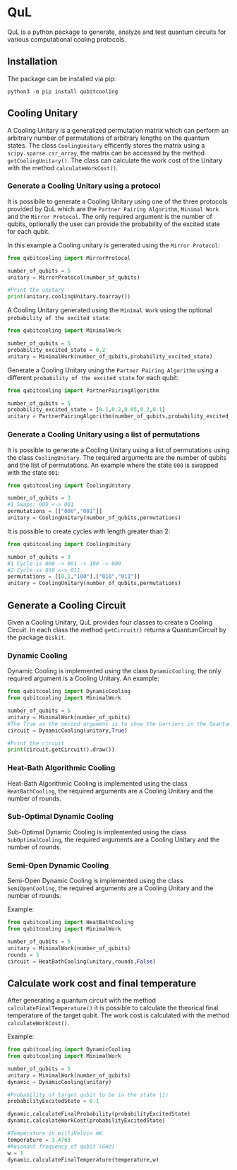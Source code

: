 # QuL

QuL is a python package to generate, analyze and test quantum circuits for various computational cooling protocols. 

## Installation

The package can be installed via pip:

```
python3 -m pip install qubitcooling
```
## Cooling Unitary
A Cooling Unitary is a generalized permutation matrix which can perform an arbitrary number of permutations of arbitrary lengths on the quantum states. The class `CoolingUnitary` efficently stores the matrix using a `scipy.sparse.csr_array`, the matrix can be accessed by the method `getCoolingUnitary()`. The class can calculate the work cost of the Unitary with the method `calculateWorkCost()`.

### Generate a Cooling Unitary using a protocol
It is possibile to generate a Cooling Unitary using one of the three protocols provided by QuL which are the `Partner Pairing Algorithm`, `Minimal Work` and the `Mirror Protocol`. The only required argument is the number of qubits, optionally the user can provide the probability of the excited state for each qubit. 

In this example a Cooling unitary is generated using the `Mirror Protocol`:
```python
from qubitcooling import MirrorProtocol

number_of_qubits = 5
unitary = MirrorProtocol(number_of_qubits)

#Print the unitary
print(unitary.coolingUnitary.toarray())
```

A Cooling Unitary generated using the `Minimal Work` using the optional `probability of the excited state`:
```python
from qubitcooling import MinimalWork

number_of_qubits = 5
probability_excited_state = 0.2
unitary = MinimalWork(number_of_qubits,probability_excited_state)
```
Generate a Cooling Unitary using the `Partner Pairing Algorithm` using a different `probability of the excited state` for each qubit:
```python
from qubitcooling import PartnerPairingAlgorithm

number_of_qubits = 5
probability_excited_state = [0.1,0.2,0.05,0.2,0.1]
unitary = PartnerPairingAlgorithm(number_of_qubits,probability_excited_state)
```

### Generate a Cooling Unitary using a list of permutations
It is possible to generate a Cooling Unitary using a list of permutations using the class `CoolingUnitary`. The required arguments are the number of qubits and the list of permutations. An example where the state `000` is swapped with the state `001`:
```python
from qubitcooling import CoolingUnitary

number_of_qubits = 3
#1 Swaps: 000 <-> 001
permutations = [["000","001"]] 
unitary = CoolingUnitary(number_of_qubits,permutations)
```
It is possible to create cycles with length greater than 2:
```python
from qubitcooling import CoolingUnitary

number_of_qubits = 3
#1 Cycle is 000 -> 001 -> 100 -> 000
#2 Cycle is 010 <-> 011
permutations = [[0,1,"100"],["010","011"]] 
unitary = CoolingUnitary(number_of_qubits,permutations)
```

## Generate a Cooling Circuit

Given a Cooling Unitary, QuL provides four classes to create a Cooling Circuit. In each class the method `getCircuit()` returns a QuantumCircuit by the package `Qiskit`. 

### Dynamic Cooling
Dynamic Cooling is implemented using the class `DynamicCooling`, the only required argument is a Cooling Unitary. An example:
```python
from qubitcooling import DynamicCooling
from qubitcooling import MinimalWork

number_of_qubits = 5
unitary = MinimalWork(number_of_qubits)
#The True as the second argument is to show the barriers in the QuantumCircuit
circuit = DynamicCooling(unitary,True)

#Print the circuit
print(circuit.getCircuit().draw())
```

### Heat-Bath Algorithmic Cooling
Heat-Bath Algorithmic Cooling is implemented using the class `HeatBathCooling`, the required arguments are a Cooling Unitary and the number of rounds. 

### Sub-Optimal Dynamic Cooling
Sub-Optimal Dynamic Cooling is implemented using the class `SubOptimalCooling`, the required arguments are a Cooling Unitary and the number of rounds. 

### Semi-Open Dynamic Cooling
Semi-Open Dynamic Cooling is implemented using the class `SemiOpenCooling`, the required arguments are a Cooling Unitary and the number of rounds. 

Example:
```python
from qubitcooling import HeatBathCooling
from qubitcooling import MinimalWork

number_of_qubits = 5
unitary = MinimalWork(number_of_qubits)
rounds = 3
circuit = HeatBathCooling(unitary,rounds,False)
```

## Calculate work cost and final temperature

After generating a quantum circuit with the method `calculateFinalTemperature()` it is possible to calculate the theorical final temperature of the target qubit. The work cost is calculated with the method `calculateWorkCost()`.

Example:
```python
from qubitcooling import DynamicCooling
from qubitcooling import MinimalWork

number_of_qubits = 5
unitary = MinimalWork(number_of_qubits)
dynamic = DynamicCooling(unitary)

#Probability of target qubit to be in the state |1⟩
probabilityExcitedState = 0.1

dynamic.calculateFinalProbability(probabilityExcitedState)
dynamic.calculateWorkCost(probabilityExcitedState)

#Temperature in milliKelvin mK
temperature = 3.4763
#Resonant frequency of qubit (GHz)
w = 1
dynamic.calculateFinalTemperature(temperature,w)
```







